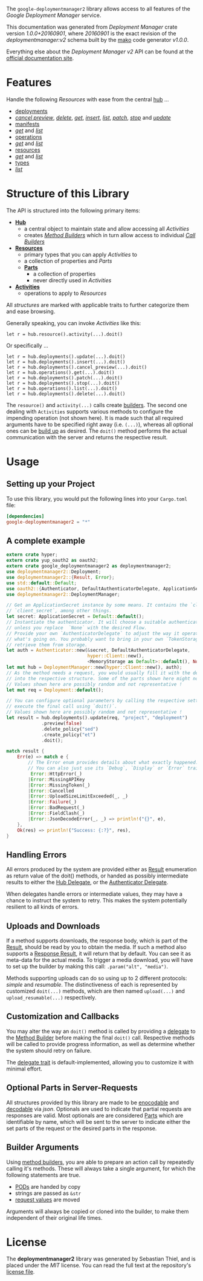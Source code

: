 <!---
DO NOT EDIT !
This file was generated automatically from 'src/mako/api/README.md.mako'
DO NOT EDIT !
-->
The `google-deploymentmanager2` library allows access to all features of the *Google Deployment Manager* service.

This documentation was generated from *Deployment Manager* crate version *1.0.0+20160901*, where *20160901* is the exact revision of the *deploymentmanager:v2* schema built by the [mako](http://www.makotemplates.org/) code generator *v1.0.0*.

Everything else about the *Deployment Manager* *v2* API can be found at the
[official documentation site](https://cloud.google.com/deployment-manager/).
# Features

Handle the following *Resources* with ease from the central [hub](http://byron.github.io/google-apis-rs/google_deploymentmanager2/struct.DeploymentManager.html) ... 

* [deployments](http://byron.github.io/google-apis-rs/google_deploymentmanager2/struct.Deployment.html)
 * [*cancel preview*](http://byron.github.io/google-apis-rs/google_deploymentmanager2/struct.DeploymentCancelPreviewCall.html), [*delete*](http://byron.github.io/google-apis-rs/google_deploymentmanager2/struct.DeploymentDeleteCall.html), [*get*](http://byron.github.io/google-apis-rs/google_deploymentmanager2/struct.DeploymentGetCall.html), [*insert*](http://byron.github.io/google-apis-rs/google_deploymentmanager2/struct.DeploymentInsertCall.html), [*list*](http://byron.github.io/google-apis-rs/google_deploymentmanager2/struct.DeploymentListCall.html), [*patch*](http://byron.github.io/google-apis-rs/google_deploymentmanager2/struct.DeploymentPatchCall.html), [*stop*](http://byron.github.io/google-apis-rs/google_deploymentmanager2/struct.DeploymentStopCall.html) and [*update*](http://byron.github.io/google-apis-rs/google_deploymentmanager2/struct.DeploymentUpdateCall.html)
* [manifests](http://byron.github.io/google-apis-rs/google_deploymentmanager2/struct.Manifest.html)
 * [*get*](http://byron.github.io/google-apis-rs/google_deploymentmanager2/struct.ManifestGetCall.html) and [*list*](http://byron.github.io/google-apis-rs/google_deploymentmanager2/struct.ManifestListCall.html)
* [operations](http://byron.github.io/google-apis-rs/google_deploymentmanager2/struct.Operation.html)
 * [*get*](http://byron.github.io/google-apis-rs/google_deploymentmanager2/struct.OperationGetCall.html) and [*list*](http://byron.github.io/google-apis-rs/google_deploymentmanager2/struct.OperationListCall.html)
* [resources](http://byron.github.io/google-apis-rs/google_deploymentmanager2/struct.ResourceType.html)
 * [*get*](http://byron.github.io/google-apis-rs/google_deploymentmanager2/struct.ResourceGetCall.html) and [*list*](http://byron.github.io/google-apis-rs/google_deploymentmanager2/struct.ResourceListCall.html)
* [types](http://byron.github.io/google-apis-rs/google_deploymentmanager2/struct.Type.html)
 * [*list*](http://byron.github.io/google-apis-rs/google_deploymentmanager2/struct.TypeListCall.html)




# Structure of this Library

The API is structured into the following primary items:

* **[Hub](http://byron.github.io/google-apis-rs/google_deploymentmanager2/struct.DeploymentManager.html)**
    * a central object to maintain state and allow accessing all *Activities*
    * creates [*Method Builders*](http://byron.github.io/google-apis-rs/google_deploymentmanager2/trait.MethodsBuilder.html) which in turn
      allow access to individual [*Call Builders*](http://byron.github.io/google-apis-rs/google_deploymentmanager2/trait.CallBuilder.html)
* **[Resources](http://byron.github.io/google-apis-rs/google_deploymentmanager2/trait.Resource.html)**
    * primary types that you can apply *Activities* to
    * a collection of properties and *Parts*
    * **[Parts](http://byron.github.io/google-apis-rs/google_deploymentmanager2/trait.Part.html)**
        * a collection of properties
        * never directly used in *Activities*
* **[Activities](http://byron.github.io/google-apis-rs/google_deploymentmanager2/trait.CallBuilder.html)**
    * operations to apply to *Resources*

All *structures* are marked with applicable traits to further categorize them and ease browsing.

Generally speaking, you can invoke *Activities* like this:

```Rust,ignore
let r = hub.resource().activity(...).doit()
```

Or specifically ...

```ignore
let r = hub.deployments().update(...).doit()
let r = hub.deployments().insert(...).doit()
let r = hub.deployments().cancel_preview(...).doit()
let r = hub.operations().get(...).doit()
let r = hub.deployments().patch(...).doit()
let r = hub.deployments().stop(...).doit()
let r = hub.operations().list(...).doit()
let r = hub.deployments().delete(...).doit()
```

The `resource()` and `activity(...)` calls create [builders][builder-pattern]. The second one dealing with `Activities` 
supports various methods to configure the impending operation (not shown here). It is made such that all required arguments have to be 
specified right away (i.e. `(...)`), whereas all optional ones can be [build up][builder-pattern] as desired.
The `doit()` method performs the actual communication with the server and returns the respective result.

# Usage

## Setting up your Project

To use this library, you would put the following lines into your `Cargo.toml` file:

```toml
[dependencies]
google-deploymentmanager2 = "*"
```

## A complete example

```Rust
extern crate hyper;
extern crate yup_oauth2 as oauth2;
extern crate google_deploymentmanager2 as deploymentmanager2;
use deploymentmanager2::Deployment;
use deploymentmanager2::{Result, Error};
use std::default::Default;
use oauth2::{Authenticator, DefaultAuthenticatorDelegate, ApplicationSecret, MemoryStorage};
use deploymentmanager2::DeploymentManager;

// Get an ApplicationSecret instance by some means. It contains the `client_id` and 
// `client_secret`, among other things.
let secret: ApplicationSecret = Default::default();
// Instantiate the authenticator. It will choose a suitable authentication flow for you, 
// unless you replace  `None` with the desired Flow.
// Provide your own `AuthenticatorDelegate` to adjust the way it operates and get feedback about 
// what's going on. You probably want to bring in your own `TokenStorage` to persist tokens and
// retrieve them from storage.
let auth = Authenticator::new(&secret, DefaultAuthenticatorDelegate,
                              hyper::Client::new(),
                              <MemoryStorage as Default>::default(), None);
let mut hub = DeploymentManager::new(hyper::Client::new(), auth);
// As the method needs a request, you would usually fill it with the desired information
// into the respective structure. Some of the parts shown here might not be applicable !
// Values shown here are possibly random and not representative !
let mut req = Deployment::default();

// You can configure optional parameters by calling the respective setters at will, and
// execute the final call using `doit()`.
// Values shown here are possibly random and not representative !
let result = hub.deployments().update(req, "project", "deployment")
             .preview(false)
             .delete_policy("sed")
             .create_policy("et")
             .doit();

match result {
    Err(e) => match e {
        // The Error enum provides details about what exactly happened.
        // You can also just use its `Debug`, `Display` or `Error` traits
         Error::HttpError(_)
        |Error::MissingAPIKey
        |Error::MissingToken(_)
        |Error::Cancelled
        |Error::UploadSizeLimitExceeded(_, _)
        |Error::Failure(_)
        |Error::BadRequest(_)
        |Error::FieldClash(_)
        |Error::JsonDecodeError(_, _) => println!("{}", e),
    },
    Ok(res) => println!("Success: {:?}", res),
}

```
## Handling Errors

All errors produced by the system are provided either as [Result](http://byron.github.io/google-apis-rs/google_deploymentmanager2/enum.Result.html) enumeration as return value of 
the doit() methods, or handed as possibly intermediate results to either the 
[Hub Delegate](http://byron.github.io/google-apis-rs/google_deploymentmanager2/trait.Delegate.html), or the [Authenticator Delegate](http://byron.github.io/google-apis-rs/google_deploymentmanager2/../yup-oauth2/trait.AuthenticatorDelegate.html).

When delegates handle errors or intermediate values, they may have a chance to instruct the system to retry. This 
makes the system potentially resilient to all kinds of errors.

## Uploads and Downloads
If a method supports downloads, the response body, which is part of the [Result](http://byron.github.io/google-apis-rs/google_deploymentmanager2/enum.Result.html), should be
read by you to obtain the media.
If such a method also supports a [Response Result](http://byron.github.io/google-apis-rs/google_deploymentmanager2/trait.ResponseResult.html), it will return that by default.
You can see it as meta-data for the actual media. To trigger a media download, you will have to set up the builder by making
this call: `.param("alt", "media")`.

Methods supporting uploads can do so using up to 2 different protocols: 
*simple* and *resumable*. The distinctiveness of each is represented by customized 
`doit(...)` methods, which are then named `upload(...)` and `upload_resumable(...)` respectively.

## Customization and Callbacks

You may alter the way an `doit()` method is called by providing a [delegate](http://byron.github.io/google-apis-rs/google_deploymentmanager2/trait.Delegate.html) to the 
[Method Builder](http://byron.github.io/google-apis-rs/google_deploymentmanager2/trait.CallBuilder.html) before making the final `doit()` call. 
Respective methods will be called to provide progress information, as well as determine whether the system should 
retry on failure.

The [delegate trait](http://byron.github.io/google-apis-rs/google_deploymentmanager2/trait.Delegate.html) is default-implemented, allowing you to customize it with minimal effort.

## Optional Parts in Server-Requests

All structures provided by this library are made to be [enocodable](http://byron.github.io/google-apis-rs/google_deploymentmanager2/trait.RequestValue.html) and 
[decodable](http://byron.github.io/google-apis-rs/google_deploymentmanager2/trait.ResponseResult.html) via *json*. Optionals are used to indicate that partial requests are responses 
are valid.
Most optionals are are considered [Parts](http://byron.github.io/google-apis-rs/google_deploymentmanager2/trait.Part.html) which are identifiable by name, which will be sent to 
the server to indicate either the set parts of the request or the desired parts in the response.

## Builder Arguments

Using [method builders](http://byron.github.io/google-apis-rs/google_deploymentmanager2/trait.CallBuilder.html), you are able to prepare an action call by repeatedly calling it's methods.
These will always take a single argument, for which the following statements are true.

* [PODs][wiki-pod] are handed by copy
* strings are passed as `&str`
* [request values](http://byron.github.io/google-apis-rs/google_deploymentmanager2/trait.RequestValue.html) are moved

Arguments will always be copied or cloned into the builder, to make them independent of their original life times.

[wiki-pod]: http://en.wikipedia.org/wiki/Plain_old_data_structure
[builder-pattern]: http://en.wikipedia.org/wiki/Builder_pattern
[google-go-api]: https://github.com/google/google-api-go-client

# License
The **deploymentmanager2** library was generated by Sebastian Thiel, and is placed 
under the *MIT* license.
You can read the full text at the repository's [license file][repo-license].

[repo-license]: https://github.com/Byron/google-apis-rs/LICENSE.md
